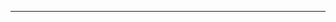 <!--
CO_OP_TRANSLATOR_METADATA:
{
  "original_hash": "5bda4f2cfb3f11d2ced64f37350d8be5",
  "translation_date": "2025-08-28T20:35:00+00:00",
  "source_file": "README.md",
  "language_code": "hr"
}
-->


---

